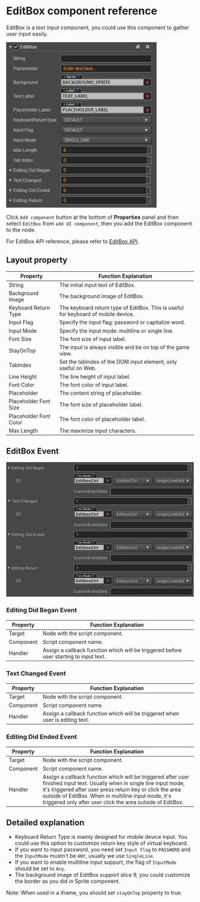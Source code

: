 # EditBox component reference

EditBox is a text input component, you could use this component to gather user input easily.

![editbox](./editbox/editbox.png)

Click `Add component` button at the bottom of **Properties** panel and then select `EditBox` from `add UI component`, then you add the EditBox component to the node.

For EditBox API reference, please refer to [EditBox API](../../../api/en/classes/EditBox.html).

## Layout property

| Property |   Function Explanation
| -------------- | ----------- |
| String| The initial input text of EditBox.
| Background Image | The background image of EditBox.
| Keyboard Return Type | The keyboard return type of EditBox. This is useful for keyboard of mobile device.
| Input Flag | Specify the input flag: password or capitalize word.
| Input Mode | Specify the input mode: multiline or single line.
|Font Size| The font size of input label.
| StayOnTop | The input is always visible and be on top of the game view.
| TabIndex | Set the tabIndex of the DOM input element, only useful on Web.
|Line Height| The line height of input label.
|Font Color| The font color of input label.
|Placeholder|The content string of placeholder.
|Placeholder Font Size| The font size of placeholder label.
|Placeholder Font Color| The font color of placeholder label.
|Max Length| The maximize input characters.

## EditBox Event

![editbox-event](./editbox/editbox-event.png)

### Editing Did Began Event
| Property |   Function Explanation
| -------------- | ----------- |
|Target| Node with the script component.
|Component| Script component name.
|Handler| Assign a callback function which will be triggered before user starting to input text.


### Text Changed Event
| Property |   Function Explanation
| -------------- | ----------- |
|Target| Node with the script component.
|Component| Script component name.
|Handler| Assign a callback function which will be triggered when user is editing text.

### Editing Did Ended Event
| Property |   Function Explanation
| -------------- | ----------- |
|Target| Node with the script component.
|Component| Script component name.
|Handler| Assign a callback function which will be triggered after user finished input text. Usually when in single line input mode, it's triggered after user press return key or click the area outside of EditBox. When in multiline input mode, it's triggered only after user click the area outside of EditBox.

## Detailed explanation

- Keyboard Return Type is mainly designed for mobile device input. You could use this option to customize return key style of virtual keyboard.
- If you want to input password, you need set `Input Flag` to `PASSWORD` and the `InputMode` mustn't be `ANY`, usually we use `SingleLine`.
- If you want to enable multiline input support, the flag of `InputMode` should be set to `Any`.
- The background image of EditBox support slice 9, you could customize the border as you did in Sprite component.

Note: When used in a iframe, you should set `stayOnTop` property to true.
